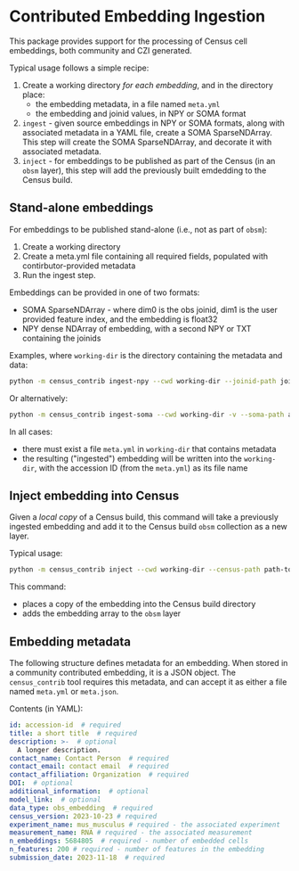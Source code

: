 
# Contributed Embedding Ingestion

This package provides support for the processing of Census cell embeddings, both community and CZI generated.

Typical usage follows a simple recipe:

1. Create a working directory _for each embedding_, and in the directory place:
   * the embedding metadata, in a file named `meta.yml`
   * the embedding and joinid values, in NPY or SOMA format
2. `ingest` - given source embeddings in NPY or SOMA formats, along with associated metadata in a YAML file, create a SOMA SparseNDArray. This step will create the SOMA SparseNDArray, and decorate it with associated metadata.
3. `inject` - for embeddings to be published as part of the Census (in an `obsm` layer), this step will add the previously built emdedding to the Census build.

## Stand-alone embeddings

For embeddings to be published stand-alone (i.e., not as part of `obsm`):

1. Create a working directory
2. Create a meta.yml file containing all required fields, populated with contirbutor-provided metadata
3. Run the ingest step.

Embeddings can be provided in one of two formats:

* SOMA SparseNDArray - where dim0 is the obs joinid, dim1 is the user provided feature index, and the embedding is float32
* NPY dense NDArray of embedding, with a second NPY or TXT containing the joinids

Examples, where `working-dir` is the directory containing the metadata and data:

```bash
python -m census_contrib ingest-npy --cwd working-dir --joinid-path joinids.npy --embedding-path embeddings.npy
```

Or alternatively:

```bash
python -m census_contrib ingest-soma --cwd working-dir -v --soma-path a-sparse-soma-array
```

In all cases:

* there must exist a file `meta.yml` in `working-dir` that contains metadata
* the resulting ("ingested") embedding will be written into the `working-dir`, with the accession ID (from the `meta.yml`) as its file name

## Inject embedding into Census

Given a _local copy_ of a Census build, this command will take a previously ingested embedding and add it to the Census build `obsm` collection as a new layer.

Typical usage:

```bash
python -m census_contrib inject --cwd working-dir --census-path path-to-census-build/soma
```

This command:

* places a copy of the embedding into the Census build directory
* adds the embedding array to the `obsm` layer

## Embedding metadata

The following structure defines metadata for an embedding. When stored in a community contributed embedding, it is a JSON object. The `census_contrib` tool requires this metadata, and can accept it as either a file named `meta.yml` or `meta.json`.

Contents (in YAML):

```yaml
id: accession-id  # required
title: a short title  # required
description: >-  # optional
  A longer description.
contact_name: Contact Person  # required
contact_email: contact email  # required 
contact_affiliation: Organization  # required
DOI:  # optional
additional_information:  # optional
model_link:  # optional
data_type: obs_embedding  # required
census_version: 2023-10-23 # required
experiment_name: mus_musculus # required - the associated experiment
measurement_name: RNA # required - the associated measurement
n_embeddings: 5684805  # required - number of embedded cells
n_features: 200 # required - number of features in the embedding
submission_date: 2023-11-18  # required
```
